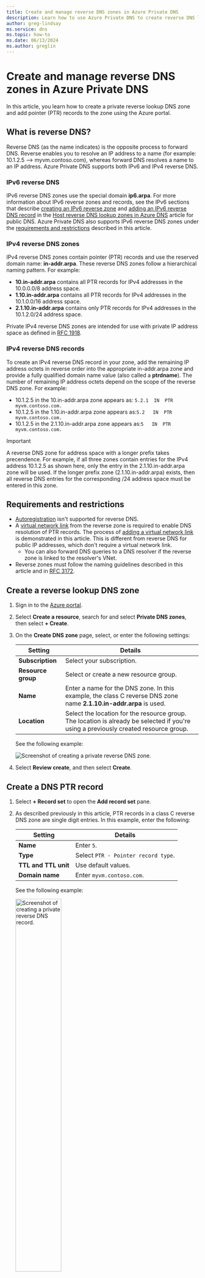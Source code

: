```yaml
---
title: Create and manage reverse DNS zones in Azure Private DNS
description: Learn how to use Azure Private DNS to create reverse DNS lookup zones for your private IP address ranges.
author: greg-lindsay
ms.service: dns
ms.topic: how-to
ms.date: 06/13/2024
ms.author: greglin
---
```


# Create and manage reverse DNS zones in Azure Private DNS

In this article, you learn how to create a private reverse lookup DNS zone and add pointer (PTR) records to the zone using the Azure portal.

## What is reverse DNS?

Reverse DNS (as the name indicates) is the opposite process to forward DNS. Reverse enables you to resolve an IP address to a name (for example: 10.1.2.5 --> myvm.contoso.com), whereas forward DNS resolves a name to an IP address. Azure Private DNS supports both IPv6 and IPv4 reverse DNS.

### IPv6 reverse DNS

IPv6 reverse DNS zones use the special domain **ip6.arpa**. For more information about IPv6 reverse zones and records, see the IPv6 sections that describe [creating an IPv6 reverse zone](dns-reverse-dns-hosting.md#ipv6) and [adding an IPv6 reverse DNS record](dns-reverse-dns-hosting.md#ipv6-1) in the [Host reverse DNS lookup zones in Azure DNS](dns-reverse-dns-hosting.md) article for public DNS. Azure Private DNS also supports IPv6 reverse DNS zones under the [requirements and restrictions](#requirements-and-restrictions) described in this article.

### IPv4 reverse DNS zones

IPv4 reverse DNS zones contain pointer (PTR) records and use the reserved domain name: **in-addr.arpa**. These reverse DNS zones follow a hierarchical naming pattern. For example: 

- **10.in-addr.arpa** contains all PTR records for IPv4 addresses in the 10.0.0.0/8 address space.
- **1.10.in-addr.arpa** contains all PTR records for IPv4 addresses in the 10.1.0.0/16 address space.
- **2.1.10.in-addr.arpa** contains only PTR records for IPv4 addresses in the 10.1.2.0/24 address space.

Private IPv4 reverse DNS zones are intended for use with private IP address space as defined in [RFC 1918](https://www.rfc-editor.org/info/rfc1918).

### IPv4 reverse DNS records

To create an IPv4 reverse DNS record in your zone, add the remaining IP address octets in reverse order into the appropriate in-addr.arpa zone and provide a fully qualified domain name value (also called a **ptrdname**). The number of remaining IP address octets depend on the scope of the reverse DNS zone. For example:

* 10.1.2.5 in the 10.in-addr.arpa zone appears as: `5.2.1  IN  PTR  myvm.contoso.com.` 
* 10.1.2.5 in the 1.10.in-addr.arpa zone appears as:`5.2   IN  PTR  myvm.contoso.com.`
* 10.1.2.5 in the 2.1.10.in-addr.arpa zone appears as:`5   IN  PTR  myvm.contoso.com.` 

> [!IMPORTANT]
> A reverse DNS zone for address space with a longer prefix takes precendence. For example, if all three zones contain entries for the IPv4 address 10.1.2.5 as shown here, only the entry in the 2.1.10.in-addr.arpa zone will be used. If the longer prefix zone (2.1.10.in-addr.arpa) exists, then all reverse DNS entries for the corresponding /24 address space must be entered in this zone.

## Requirements and restrictions

- [Autoregistration](private-dns-autoregistration.md) isn't supported for reverse DNS.
- A [virtual network link](private-dns-virtual-network-links.md) from the reverse zone is required to enable DNS resolution of PTR records. The process of [adding a virtual network link](#add-a-virtual-network-link) is demonstrated in this article. This is different from reverse DNS for public IP addresses, which don't require a virtual network link.
    - You can also forward DNS queries to a DNS resolver if the reverse zone is linked to the resolver's VNet.
- Reverse zones must follow the naming guidelines described in this article and in [RFC 3172](https://www.rfc-editor.org/info/rfc3172).

## Create a reverse lookup DNS zone

1. Sign in to the [Azure portal](https://portal.azure.com).
2. Select **Create a resource**, search for and select **Private DNS zones**, then select **+ Create**.
3. On the **Create DNS zone** page, select, or enter the following settings:

    | Setting | Details |
    | --- | --- |
    | **Subscription** | Select your subscription.|
    | **Resource group** | Select or create a new resource group. |
    | **Name** | Enter a name for the DNS zone. In this example, the class C reverse DNS zone name **2.1.10.in-addr.arpa** is used.  |
    | **Location** | Select the location for the resource group. The location is already be selected if you're using a previously created resource group. |

    See the following example:

    ![Screenshot of creating a private reverse DNS zone.](./media/private-reverse-dns/create-private-zone.png)

4. Select **Review create**, and then select **Create**.

## Create a DNS PTR record

1. Select **+ Record set** to open the **Add record set** pane.
2. As described previously in this article, PTR records in a class C reverse DNS zone are single digit entries. In this example, enter the following:

   | Setting | Details |
   | --- | --- |
   | **Name** | Enter `5`.|
   | **Type** | Select `PTR - Pointer record type`. |
   | **TTL and TTL unit** | Use default values.  |
   | **Domain name** | Enter `myvm.contoso.com`. |

     See the following example:

     <img src="./media/private-reverse-dns/create-private-record.png" alt="Screenshot of creating a private reverse DNS record." width="50%">

3. Select **OK** to create the reverse DNS record.

     ![Screenshot of a private zone with a reverse DNS record.](./media/private-reverse-dns/private-zone-and-record.png)

## Add a virtual network link

In order for resources to resolve the reverse DNS zone, you must add a virtual network link pointing to the VNet that contains those resources. You can add multiple virtual network links. In this example, a link is added to the VNet: **myeastvnet** that contains a virtual machine. The virtual machine is then used to verify reverse DNS resolution.

1. Open the private zone overview, and then select **Virtual network links** under **Settings**.
2. Select **+ Add**.
3. Enter the following values on the **Add virtual network link** page:

   | Setting | Details |
   | --- | --- |
   | **Link name** | Enter a name for your link. For example: **myvlink**.|
   | **Subscription** | Select your subscription. |
   | **Virtual network** | Choose the virtual network that you wish to link to this private DNS zone.  |
   | **Configuration** | Don't select the checkbox to enable auto registration. Selecting this setting prevents creation of the virtual network link. |

     See the following example: 

     ![Screenshot of adding a virtual network link.](./media/private-reverse-dns/add-virtual-network-link.png)

4. Select **OK** and verify that the link is displayed on the Virtual network links page.

## Test DNS resolution

Using a VM in the linked virtual network: open a command line, type **nslookup 10.1.2.5** and press ENTER. 

If reverse DNS resolution is working, you see the *ptrdname* (FQDN value) that you entered into the reverse DNS zone:

```PowerShell
C:\>nslookup 10.1.2.5
Server:  UnKnown
Address:  168.63.129.16

Name:    myvm.contoso.com
Address:  10.1.2.5
```

## Next steps

* For more information on reverse DNS, see [reverse DNS lookup on Wikipedia](https://en.wikipedia.org/wiki/Reverse_DNS_lookup).
* Learn how to [manage reverse DNS records for your Azure services](dns-reverse-dns-for-azure-services.md).
